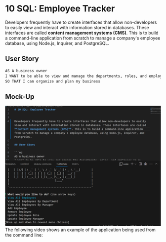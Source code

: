 # 10 SQL: Employee Tracker

 
Developers frequently have to create interfaces that allow non-developers to easily view and interact with information stored in databases. These interfaces are called **content management systems (CMS)**. This is to build a command-line application from scratch to manage a company's employee database, using Node.js, Inquirer, and PostgreSQL.

## User Story

```md
AS A business owner
I WANT to be able to view and manage the departments, roles, and employees in my company
SO THAT I can organize and plan my business
```


## Mock-Up
![alt text](2025-01-07.png)
The following video shows an example of the application being used from the command line:
